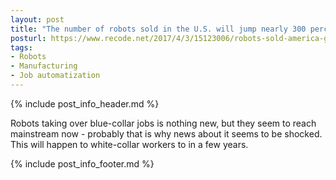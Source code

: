```yaml
---
layout: post
title: "The number of robots sold in the U.S. will jump nearly 300 percent in nine years"
posturl: https://www.recode.net/2017/4/3/15123006/robots-sold-america-growth-300-percent-jobs-automation
tags:
- Robots
- Manufacturing
- Job automatization
---
```


{% include post_info_header.md %}

Robots taking over blue-collar jobs is nothing new, but they seem to reach mainstream now - probably that is why news about it seems to be shocked. This will happen to white-collar workers to in a few years.

<!--more-->
{% include post_info_footer.md %}
